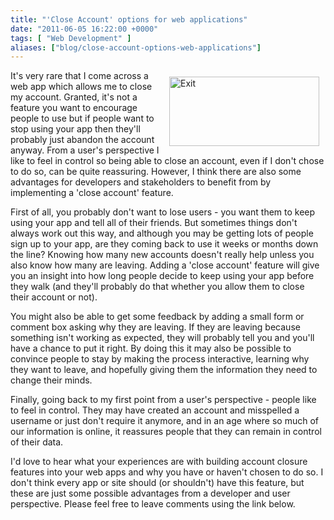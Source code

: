 ```yaml
---
title: "'Close Account' options for web applications"
date: "2011-06-05 16:22:00 +0000"
tags: [ "Web Development" ]
aliases: ["blog/close-account-options-web-applications"]
---
```

<a href="http://www.flickr.com/photos/22741426@N05/2373060918/" title="Exit by lansakit, on Flickr"><img alt="Exit" src="http://farm4.static.flickr.com/3032/2373060918_235f41ab78_m.jpg" style="width: 240px; height: 111px; float: right; margin: 10px;"></a>It's very rare that I come across a web app which allows me to close my account. Granted, it's not a feature you want to encourage people to use but if people want to stop using your app then they'll probably just abandon the account anyway. From a user's perspective I like to feel in control so being able to close an account, even if I don't chose to do so, can be quite reassuring. However, I think there are also some advantages for developers and stakeholders to benefit from by implementing a 'close account' feature.

<!--more-->

First of all, you probably don't want to lose users - you want them to keep using your app and tell all of their friends. But sometimes things don't always work out this way, and although you may be getting lots of people sign up to your app, are they coming back to use it weeks or months down the line? Knowing how many new accounts doesn't really help unless you also know how many are leaving. Adding a 'close account' feature will give you an insight into how long people decide to keep using your app before they walk (and they'll probably do that whether you allow them to close their account or not).

You might also be able to get some feedback by adding a small form or comment box asking why they are leaving. If they are leaving because something isn't working as expected, they will probably tell you and you'll have a chance to put it right. By doing this it may also be possible to convince people to stay by making the process interactive, learning why they want to leave, and hopefully giving them the information they need to change their minds.

Finally, going back to my first point from a user's perspective - people like to feel in control. They may have created an account and misspelled a username or just don't require it anymore, and in an age where so much of our information is online, it reassures people that they can remain in control of their data.

I'd love to hear what your experiences are with building account closure features into your web apps and why you have or haven't chosen to do so. I don't think every app or site should (or shouldn't) have this feature, but these are just some possible advantages from a developer and user perspective. Please feel free to leave comments using the link below.